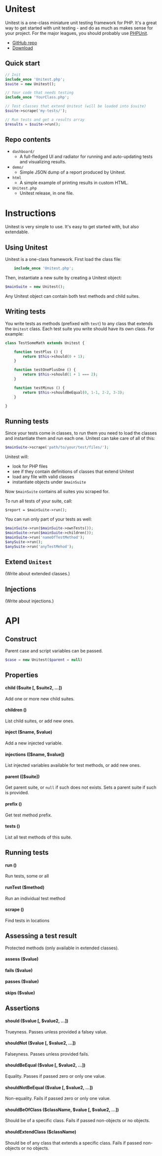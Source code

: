 
# Unitest

Unitest is a one-class miniature unit testing framework for PHP. It's a great way to get started with unit testing - and do as much as makes sense for your project. For the major leagues, you should probably use [PHPUnit](http://phpunit.de/).

- [GitHub repo](https://github.com/Eiskis/unitest)
- [Download](https://raw.githubusercontent.com/Eiskis/unitest/master/Unitest.php)

## Quick start

```php
// Init
include_once 'Unitest.php';
$suite = new Unitest();

// Your code that needs testing
include_once 'YourClass.php';

// Test classes that extend Unitest (will be loaded into $suite)
$suite->scrape('my-tests/');

// Run tests and get a results array
$results = $suite->run();
```


## Repo contents

- `dashboard/`
	- A full-fledged UI and radiator for running and auto-updating tests and visualizing results.
- `demo/`
	- Simple JSON dump of a report produced by Unitest.
- `html`
	- A simple example of printing results in custom HTML.
- `Unitest.php`
	- Unitest release, in one file.



# Instructions

Unitest is very simple to use. It's easy to get started with, but also extendable.

## Using Unitest

Unitest is a one-class framework. First load the class file:

```php
	include_once 'Unitest.php';
```

Then, instantiate a new suite by creating a Unitest object:

```php
$mainSuite = new Unitest();
```

Any Unitest object can contain both test methods and child suites.



## Writing tests

You write tests as methods (prefixed with `test`) to any class that extends the `Unitest` class. Each test suite you write should have its own class. For example:

```php
class TestSomeMath extends Unitest {

	function testPlus () {
		return $this->should(0 + 1);
	}

	function testOnePlusOne () {
		return $this->should(1 + 1 === 2);
	}

	function testMinus () {
		return $this->shouldBeEqual(0, 1-1, 2-2, 3-3);
	}

}
```



## Running tests

Since your tests come in classes, to run them you need to load the classes and instantiate them and run each one. Unitest can take care of all of this:

```php
$mainSuite->scrape('path/to/your/test/files/');
```

Unitest will:

- look for PHP files
- see if they contain definitions of classes that extend Unitest
- load any file with valid classes
- instantiate objects under `$mainSuite`

Now `$mainSuite` contains all suites you scraped for.

To run all tests of your suite, call:

	$report = $mainSuite->run();

You can run only part of your tests as well:

```php
$mainSuite->run($mainSuite->ownTests());
$mainSuite->run($mainSuite->children());
$mainSuite->run('nameOfTestMethod');
$anySuite->run();
$anySuite->run('anyTestMehod');
```



## Extend `Unitest`

(Write about extended classes.)



## Injections

(Write about injections.)



# API

## Construct

Parent case and script variables can be passed.

```php
$case = new Unitest($parent = null)
```

## Properties

#### child ($suite [, $suite2, ...])

Add one or more new child suites.

#### children ()

List child suites, or add new ones.

#### inject ($name, $value)

Add a new injected variable.

#### injections ([$name, $value])

List injected variables available for test methods, or add new ones.

#### parent ([$suite])

Get parent suite, or `null` if such does not exists. Sets a parent suite if such is provided.

#### prefix ()

Get test method prefix.

#### tests ()

List all test methods of this suite.



## Running tests

#### run ()

Run tests, some or all

#### runTest ($method)

Run an individual test method

#### scrape ()

Find tests in locations



## Assessing a test result

Protected methods (only available in extended classes).

#### assess ($value)

#### fails ($value)

#### passes ($value)

#### skips ($value)



## Assertions

#### should ($value [, $value2, ...])

Trueyness. Passes unless provided a falsey value.

#### shouldNot ($value [, $value2, ...])

Falseyness. Passes unless provided fails.

#### shouldBeEqual ($value [, $value2, ...])

Equality. Passes if passed zero or only one value.

#### shouldNotBeEqual ($value [, $value2, ...])

Non-equality. Fails if passed zero or only one value.

#### shouldBeOfClass ($className, $value [, $value2, ...])

Should be of a specific class. Fails if passed non-objects or no objects.

#### shouldExtendClass ($className)

Should be of any class that extends a specific class. Fails if passed non-objects or no objects.
